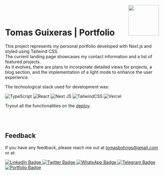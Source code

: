 <img src="https://res.cloudinary.com/tomyboohngs/image/upload/v1660682891/TomasBohnGs/Tomas_YW_h13vjb.png" width="100" align="right"/>
<br/><br/>

# Tomas Guixeras | Portfolio
This project represents my personal portfolio developed with Next.js and styled using Tailwind CSS.\
The current landing page showcases my contact information and a list of featured projects.\
As it evolves, there are plans to incorporate detailed views for projects, a blog section, and the implementation of a light mode to enhance the user experience.



The technological stack used for development was:

![TypeScript](https://img.shields.io/badge/typescript-%23007ACC.svg?style=for-the-badge&logo=typescript&logoColor=white)
![React](https://img.shields.io/badge/react-%2320232a.svg?style=for-the-badge&logo=react&logoColor=%2361DAFB)
![Next JS](https://img.shields.io/badge/Next-black?style=for-the-badge&logo=next.js&logoColor=white)
![TailwindCSS](https://img.shields.io/badge/tailwindcss-%2338B2AC.svg?style=for-the-badge&logo=tailwind-css&logoColor=white)
![Vercel](https://img.shields.io/badge/vercel-%23000000.svg?style=for-the-badge&logo=vercel&logoColor=white)

Tryout all the functionalities on the [deploy](https:tomasguixeras.vercel.app).


<br/><br/>

## Feedback

If you have any feedback, please reach me out at tomasbohngs@gmail.com or at:


<div id="badges">
  <a href="https://www.linkedin.com/in/tomasguixeras/" target="_blank" >
    <img src="https://img.shields.io/badge/LinkedIn-blue?style=for-the-badge&logo=linkedin&logoColor=white" alt="LinkedIn Badge"/>
  </a>
  <a href="https://twitter.com/tomasguixeras" target="_blank" >
    <img src="https://img.shields.io/badge/Twitter-9cf?style=for-the-badge&logo=twitter&logoColor=white" alt="Twitter Badge"/>
  </a>
  <a href="https://wa.me/34637125170" target="_blank" >
    <img src="https://img.shields.io/badge/WhatsApp-brightgreen?style=for-the-badge&logo=whatsapp&logoColor=white" alt="WhatsApp Badge"/>
  </a>
  <a href="https://t.me/tomasguixeras" target="_blank" >
    <img src="https://img.shields.io/badge/Telegram-26A5E4?logo=telegram&logoColor=fff&style=for-the-badge" alt="Telegram Badge"/>
  </a>
  <a href="https://tomasguixeras.vercel.app/" target="_blank" >
    <img src="https://img.shields.io/badge/Portfolio-yellow?style=for-the-badge&logo=googlechrome&logoColor=white" alt="Portfolio Badge"/>
  </a>
</div>